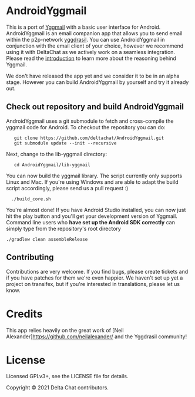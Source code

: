 # AndroidYggmail

This is a port of [Yggmail](https://github.com/neilalexander/yggmail) with a basic user interface for Android.
AndroidYggmail is an email companion app that allows you to send email within the p2p-network [yggdrasil](https://yggdrasil-network.github.io/).
You can use AndroidYggmail in conjunction with the email client of your choice, however we recommend using it with DeltaChat as we actively work on a seamless integration.
Please read the [introduction](https://github.com/neilalexander/yggmail#introduction) to learn more about the reasoning behind Yggmail.

We don't have released the app yet and we consider it to be in an alpha stage. 
However you can build AndroidYggmail by yourself and try it already out.

## Check out repository and build AndroidYggmail

AndroidYggmail uses a git submodule to fetch and cross-compile the yggmail code for Android.
To checkout the repository you can do:

```
   git clone https://github.com/deltachat/AndroidYggmail.git
   git submodule update --init --recursive
```
Next, change to the lib-yggmail directory:
```
   cd AndroidYggmail/lib-yggmail
```
You can now build the yggmail library. The script currently only supports Linux and Mac. 
If you're using Windows and are able to adapt the build script accordingly, please send us a pull request :)
```
  ./build_core.sh
```

You're almost done! If you have Android Studio installed, you can now just hit the play button and you'll get your development version of Yggmail.
Command line users who __have set up the Android SDK correctly__ can simply type from the repository's root directory
```
./gradlew clean assembleRelease
```
 
## Contributing

Contributions are very welcome. 
If you find bugs, please create tickets and if you have patches for them we're even happier.
We haven't set up yet a project on transifex, but if you're interested in translations, please let us know.


# Credits

This app relies heavily on the great work of [Neil Alexander]https://github.com/neilalexander/ and the Yggdrasil community!

# License

Licensed GPLv3+, see the LICENSE file for details.

Copyright © 2021 Delta Chat contributors.
